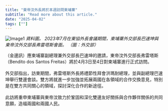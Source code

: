 ```yaml
---
title: "東帝汶外長將於本週訪問柬埔寨"
subtitle: "Read more about this article."
date: "2025-04-02"
tags: [""]
---
```


![Image1](/thumbnails/timor-fm-visit.jpg "new-year-reunion")
*資料圖。 2023年7月在東協外長會議期間，柬埔寨外交部長巴速坤與東帝汶外交部長弗雷塔斯會面。 （圖：外交部）*


（金邊訊）應柬埔寨副總理兼外交部長巴速坤的邀請，東帝汶外交部長弗雷塔斯（Bendito dos Santos Freitas）將於4月3日至4日對柬埔寨進行正式訪問。
<br/>
<br/>
外交部指出，訪柬期間，弗雷塔斯外長將禮節性拜會洪瑪耐總理，並與副總理巴速坤舉行雙邊會談。雙方將就進一步加強並拓展兩國在各領域的合作交換意見，特別是在雙方共同關心的領域，探討深化合作的新途徑。
<br/>
<br/>
此訪將重申柬埔寨與東帝汶致力於鞏固和深化雙邊友好關係與合作夥伴關係的共同意願，造福兩國和兩國人民。
